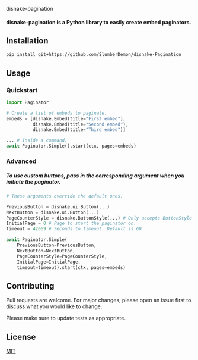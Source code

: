 disnake-pagination

#### disnake-pagination is a Python library to easily create embed paginators.

## Installation

```bash
pip install git+https://github.com/SlumberDemon/disnake-Pagination
```

## Usage

### Quickstart
```python
import Paginator

# Create a list of embeds to paginate.
embeds = [disnake.Embed(title="First embed"),
          disnake.Embed(title="Second embed"),
          disnake.Embed(title="Third embed")]

... # Inside a command.
await Paginator.Simple().start(ctx, pages=embeds)
```

### Advanced

##### To use custom buttons, pass in the corresponding argument when you initiate the paginator.

```python
# These arguments override the default ones.

PreviousButton = disnake.ui.Button(...)
NextButton = disnake.ui.Button(...)
PageCounterStyle = disnake.ButtonStyle(...) # Only accepts ButtonStyle instead of Button
InitialPage = 0 # Page to start the paginator on.
timeout = 42069 # Seconds to timeout. Default is 60

await Paginator.Simple(
    PreviousButton=PreviousButton,
    NextButton=NextButton,
    PageCounterStyle=PageCounterStyle,
    InitialPage=InitialPage,
    timeout=timeout).start(ctx, pages=embeds)
```
## Contributing
Pull requests are welcome. For major changes, please open an issue first to discuss what you would like to change.

Please make sure to update tests as appropriate.

## License
[MIT](https://choosealicense.com/licenses/mit/)
